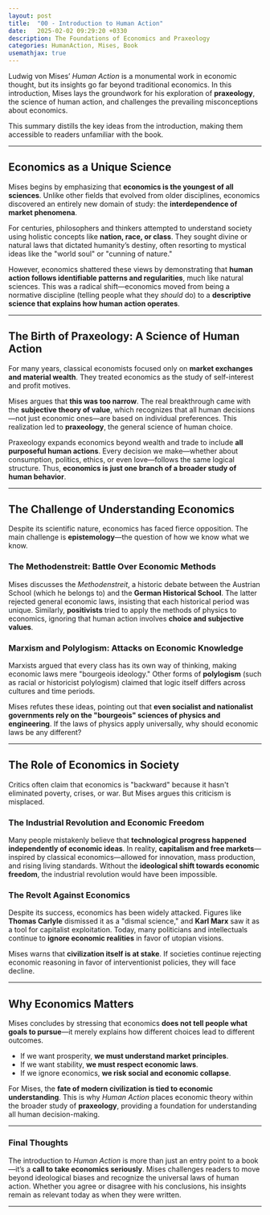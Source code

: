```yaml
---
layout: post
title:  "00 - Introduction to Human Action"
date:   2025-02-02 09:29:20 +0330
description: The Foundations of Economics and Praxeology
categories: HumanAction, Mises, Book
usemathjax: true
---
```


Ludwig von Mises’ *Human Action* is a monumental work in economic thought, but its insights go far beyond traditional economics. In this introduction, Mises lays the groundwork for his exploration of **praxeology**, the science of human action, and challenges the prevailing misconceptions about economics. 

This summary distills the key ideas from the introduction, making them accessible to readers unfamiliar with the book.

---

## Economics as a Unique Science

Mises begins by emphasizing that **economics is the youngest of all sciences**. Unlike other fields that evolved from older disciplines, economics discovered an entirely new domain of study: the **interdependence of market phenomena**.

For centuries, philosophers and thinkers attempted to understand society using holistic concepts like **nation, race, or class**. They sought divine or natural laws that dictated humanity’s destiny, often resorting to mystical ideas like the "world soul" or "cunning of nature."

However, economics shattered these views by demonstrating that **human action follows identifiable patterns and regularities**, much like natural sciences. This was a radical shift—economics moved from being a normative discipline (telling people what they *should* do) to a **descriptive science that explains how human action operates**.

---

## The Birth of Praxeology: A Science of Human Action

For many years, classical economists focused only on **market exchanges and material wealth**. They treated economics as the study of self-interest and profit motives. 

Mises argues that **this was too narrow**. The real breakthrough came with the **subjective theory of value**, which recognizes that all human decisions—not just economic ones—are based on individual preferences. This realization led to **praxeology**, the general science of human choice.

Praxeology expands economics beyond wealth and trade to include **all purposeful human actions**. Every decision we make—whether about consumption, politics, ethics, or even love—follows the same logical structure. Thus, **economics is just one branch of a broader study of human behavior**.

---

## The Challenge of Understanding Economics

Despite its scientific nature, economics has faced fierce opposition. The main challenge is **epistemology**—the question of how we know what we know.

### The Methodenstreit: Battle Over Economic Methods
Mises discusses the *Methodenstreit*, a historic debate between the Austrian School (which he belongs to) and the **German Historical School**. The latter rejected general economic laws, insisting that each historical period was unique. Similarly, **positivists** tried to apply the methods of physics to economics, ignoring that human action involves **choice and subjective values**.

### Marxism and Polylogism: Attacks on Economic Knowledge
Marxists argued that every class has its own way of thinking, making economic laws mere "bourgeois ideology." Other forms of **polylogism** (such as racial or historicist polylogism) claimed that logic itself differs across cultures and time periods. 

Mises refutes these ideas, pointing out that **even socialist and nationalist governments rely on the "bourgeois" sciences of physics and engineering**. If the laws of physics apply universally, why should economic laws be any different?

---

## The Role of Economics in Society

Critics often claim that economics is "backward" because it hasn't eliminated poverty, crises, or war. But Mises argues this criticism is misplaced.

### The Industrial Revolution and Economic Freedom
Many people mistakenly believe that **technological progress happened independently of economic ideas**. In reality, **capitalism and free markets**—inspired by classical economics—allowed for innovation, mass production, and rising living standards. Without the **ideological shift towards economic freedom**, the industrial revolution would have been impossible.

### The Revolt Against Economics
Despite its success, economics has been widely attacked. Figures like **Thomas Carlyle** dismissed it as a "dismal science," and **Karl Marx** saw it as a tool for capitalist exploitation. Today, many politicians and intellectuals continue to **ignore economic realities** in favor of utopian visions.

Mises warns that **civilization itself is at stake**. If societies continue rejecting economic reasoning in favor of interventionist policies, they will face decline.

---

## Why Economics Matters

Mises concludes by stressing that economics **does not tell people what goals to pursue**—it merely explains how different choices lead to different outcomes. 

- If we want prosperity, **we must understand market principles**.
- If we want stability, **we must respect economic laws**.
- If we ignore economics, **we risk social and economic collapse**.

For Mises, the **fate of modern civilization is tied to economic understanding**. This is why *Human Action* places economic theory within the broader study of **praxeology**, providing a foundation for understanding all human decision-making.

---

### Final Thoughts

The introduction to *Human Action* is more than just an entry point to a book—it’s a **call to take economics seriously**. Mises challenges readers to move beyond ideological biases and recognize the universal laws of human action. Whether you agree or disagree with his conclusions, his insights remain as relevant today as when they were written.

---

